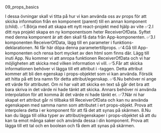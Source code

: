 09_props_basics




I dessa övningar skall vi titta på hur vi kan använda oss av props för att skicka information från en komponent (parent) till en annan komponent (child).
✅1.Börja med att skapa ett nytt react-projekt med hjälp av vite
✅2.I ditt nya projekt skapa en ny komponentsom heter ReceiverOfData. Syftet med denna komponent är att den skall få data från App-komponenten.
✅3.I komponenten ReceiverOfData, lägg till en parameter i funktions-deklarationen. Ni får här döpa denna parametertillprops. 
✅4.Gå till App-komponenten och rensa bort mycket av den html som finns där. Lägg till <ReceiverOfData /> inuti App. Nu kommer vi att anropa funktionen ReceiverOfData och vi har möjligheten att skicka med vilken information vi vill. 
✅5.Får att skicka informationen behöver vi lägga till ett attribut i <ReceiverOfData />-taggen. Detta attribut kommer att bli den egenskap i props-objektet som vi kan använda. Försök att hitta på ett bra namn för detta attribut/egenskap. 
✅6.Nu behöver ni ange ett värde för attributet. Om ni har valt att skicka en text så går det bra att bara skriva in det värde ni hade tänkt att skicka. Annars behöver ni använda interpolation för att komma åt det värde ni hade tänkt er. 
✅7.När ni har skapat ert attribut går ni tillbaka till ReceiverOfData och kan nu använda egenskapen med samma namn som attributet i ert props-objekt. Prova att interpolera detta i er komponent för att få det att synas på skärmen.
8.Nu kan du lägga till olika typer av attribut/egenskaper i props-objektet så att du kan ta emot många saker och använda dessa i din komponent. Prova att lägga till ett tal och en boolean och få dem att synas på skärmen. 
